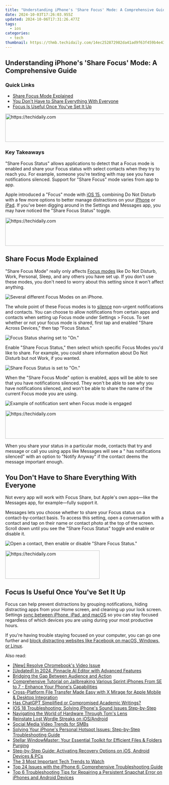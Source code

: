 ```yaml
---
title: "Understanding iPhone's 'Share Focus' Mode: A Comprehensive Guide"
date: 2024-10-03T17:26:03.955Z
updated: 2024-10-06T17:31:26.477Z
tags:
  - ios
categories:
  - tech
thumbnail: https://thmb.techidaily.com/14ec252872982da41ad9f63f459b4e43e487f639283132cbb2c57561289fd670.jpg
---
```


## Understanding iPhone's 'Share Focus' Mode: A Comprehensive Guide

### Quick Links

* [Share Focus Mode Explained](https://screen-mirroring-recording.techidaily.com/new-2024-approved-integrating-real-time-collaboration-slack-and-filmoras-meeting-guide/)
* [You Don't Have to Share Everything With Everyone](https://phone-solutions.techidaily.com/in-2024-is-pgsharp-legal-when-you-are-playing-pokemon-on-realme-c51-drfone-by-drfone-virtual-android/)
* [Focus Is Useful Once You've Set It Up](https://tech-recovery.techidaily.com/resolving-the-msvbvm50dll-file-missingnot-detected-issue-a-comprehensive-guide/)

<!-- affiliate ads begin -->
<a href="https://appsumo.8odi.net/c/5597632/2037475/7443" target="_top" id="2037475">
  <img src="//a.impactradius-go.com/display-ad/7443-2037475" border="0" alt="https://techidaily.com" width="728" height="90"/>
</a>
<img height="0" width="0" src="https://appsumo.8odi.net/i/5597632/2037475/7443" style="position:absolute;visibility:hidden;" border="0" />
<!-- affiliate ads end -->

### Key Takeaways

 "Share Focus Status" allows applications to detect that a Focus mode is enabled and share your Focus status with select contacts when they try to reach you. For example, someone you're texting with may see you have notifications silenced. Support for "Share Focus" mode varies from app to app.

 Apple introduced a "Focus" mode with [iOS 15](https://screen-mirroring-recording.techidaily.com/new-2024-approved-elite-5-emulators-transforming-old-ps1-games-on-pcs/), combining Do Not Disturb with a few more options to better manage distractions on your [iPhone](https://vimeo-videos.techidaily.com/in-2024-quick-vimeo-transformation-tips-easy-to-create-gifs/) or [iPad](https://screen-sharing-recording.techidaily.com/updated-in-2024-capturing-screen-content-on-huawei-mate-10-20-and-p-series-phones-via-built-in-recorders/). If you've been digging around in the Settings and Messages app, you may have noticed the "Share Focus Status" toggle.

<!-- affiliate ads begin -->
<a href="https://appsumo.8odi.net/c/5597632/2123733/7443" target="_top" id="2123733">
  <img src="//a.impactradius-go.com/display-ad/7443-2123733" border="0" alt="https://techidaily.com" width="728" height="90"/>
</a>
<img height="0" width="0" src="https://appsumo.8odi.net/i/5597632/2123733/7443" style="position:absolute;visibility:hidden;" border="0" />
<!-- affiliate ads end -->

##  Share Focus Mode Explained

 "Share Focus Mode" really only affects [Focus modes](https://youtube-data.techidaily.com/24-stay-ahead-with-innovation-integrating-youtube-into-your-educational-approach/) like Do Not Disturb, Work, Personal, Sleep, and any others you have set up. If you don't use these modes, you don't need to worry about this setting since it won't affect anything.

![Several different Focus Modes on an iPhone.](https://static1.howtogeekimages.com/wordpress/wp-content/uploads/2023/12/1-focus-mode.png) 

 The whole point of these Focus modes is to [silence](https://facebook-clips.techidaily.com/new-2024-approved-the-art-of-crafting-persuasive-video-covers-for-social-media-platforms/) non-urgent notifications and contacts. You can choose to allow notifications from certain apps and contacts when setting up Focus mode under Settings > Focus. To set whether or not your focus mode is shared, first tap and enabled "Share Across Devices," then tap "Focus Status."

![Focus Status sharing set to "On."](https://static1.howtogeekimages.com/wordpress/wp-content/uploads/2023/12/2-enable-share-across-devices.png) 

 Enable "Share Focus Status," then select which specific Focus Modes you'd like to share. For example, you could share information about Do Not Disturb but not Work, if you wanted.

![Share Focus Status is set to "On."](https://static1.howtogeekimages.com/wordpress/wp-content/uploads/2023/12/3-share-focus-status.png) 

 When the "Share Focus Mode" option is enabled, apps will be able to see that you have notifications silenced. They won't be able to see why you have notifications silenced, and won't be able to share the name of the current Focus mode you are using.

![Example of notification sent when Focus mode is engaged](https://static1.howtogeekimages.com/wordpress/wp-content/uploads/2022/05/example_share.jpg) 

<!-- affiliate ads begin -->
<a href="https://aligracehair.sjv.io/c/5597632/1975841/19272" target="_top" id="1975841">
  <img src="//a.impactradius-go.com/display-ad/19272-1975841" border="0" alt="https://techidaily.com" width="728" height="90"/>
</a>
<img height="0" width="0" src="https://aligracehair.sjv.io/i/5597632/1975841/19272" style="position:absolute;visibility:hidden;" border="0" />
<!-- affiliate ads end -->

 When you share your status in a particular mode, contacts that try and message or call you using apps like Messages will see a "<Name> has notifications silenced" with an option to "Notify Anyway" if the contact deems the message important enough.

##  You Don't Have to Share Everything With Everyone

 Not every app will work with Focus Share, but Apple's own apps—like the Messages app, for example—fully support it.

 Messages lets you choose whether to share your Focus status on a contact-by-contact basis. To access this setting, open a conversation with a contact and tap on their name or contact photo at the top of the screen. Scroll down until you see the "Share Focus Status" toggle and enable or disable it.

![Open a contact, then enable or disable "Share Focus Status."](https://static1.howtogeekimages.com/wordpress/wp-content/uploads/2023/12/4-share-focus-status-on-a-contact-by-contct-basis.png) 

<!-- affiliate ads begin -->
<a href="https://aligracehair.sjv.io/c/5597632/2012415/19272" target="_top" id="2012415">
  <img src="//a.impactradius-go.com/display-ad/19272-2012415" border="0" alt="https://techidaily.com" width="300" height="90"/>
</a>
<img height="0" width="0" src="https://aligracehair.sjv.io/i/5597632/2012415/19272" style="position:absolute;visibility:hidden;" border="0" />
<!-- affiliate ads end -->

##  Focus Is Useful Once You've Set It Up

 Focus can help prevent distractions by grouping notifications, hiding distracting apps from your Home screen, and cleaning up your lock screen. Settings [sync between iPhone, iPad, and macOS](https://android-frp.techidaily.com/a-step-by-step-guide-on-using-adb-and-fastboot-to-remove-frp-lock-from-your-motorola-moto-g34-5g-by-drfone-android/) so you can stay focused regardless of which devices you are using during your most productive hours.

 If you're having trouble staying focused on your computer, you can go one further and [block distracting websites like Facebook on macOS, Windows, or Linux](https://some-approaches.techidaily.com/updated-the-alliance-formula-youtube-partnerships-with-brands/).

<ins class="adsbygoogle"
     style="display:block"
     data-ad-format="autorelaxed"
     data-ad-client="ca-pub-7571918770474297"
     data-ad-slot="1223367746"></ins>

<ins class="adsbygoogle"
     style="display:block"
     data-ad-client="ca-pub-7571918770474297"
     data-ad-slot="8358498916"
     data-ad-format="auto"
     data-full-width-responsive="true"></ins>

<span class="atpl-alsoreadstyle">Also read:</span>
<div><ul>
<li><a href="https://twitter-videos.techidaily.com/new-resolve-chromebooks-video-issue/"><u>[New] Resolve Chromebook's Video Issue</u></a></li>
<li><a href="https://fox-friendly.techidaily.com/updated-in-2024-pinnacle-ai-editor-with-advanced-features/"><u>[Updated] In 2024, Pinnacle AI Editor with Advanced Features</u></a></li>
<li><a href="https://extra-hints.techidaily.com/bridging-the-gap-between-audience-and-action/"><u>Bridging the Gap Between Audience and Action</u></a></li>
<li><a href="https://os-tips.techidaily.com/1723620255487-comprehensive-tutorial-on-jailbreaking-various-sprint-iphones-from-se-to-7-enhance-your-phones-capabilities/"><u>Comprehensive Tutorial on Jailbreaking Various Sprint iPhones From SE to 7 - Enhance Your Phone's Capabilities</u></a></li>
<li><a href="https://os-tips.techidaily.com/cross-platform-file-transfer-made-easy-with-x-mirage-for-apple-mobile-and-desktop-integration/"><u>Cross-Platform File Transfer Made Easy with X Mirage for Apple Mobile & Desktop Integration</u></a></li>
<li><a href="https://tech-haven.techidaily.com/has-chatgpt-simplified-or-compromised-academic-writings/"><u>Has ChatGPT Simplified or Compromised Academic Writings?</u></a></li>
<li><a href="https://os-tips.techidaily.com/ios-18-troubleshooting-solving-iphones-sound-issues-step-by-step/"><u>IOS 18 Troubleshooting: Solving iPhone's Sound Issues Step-by-Step</u></a></li>
<li><a href="https://easy-unlock-android.techidaily.com/navigating-the-world-of-hardware-through-toms-lens/"><u>Navigating the World of Hardware Through Tom's Lens</u></a></li>
<li><a href="https://games-able.techidaily.com/reinstate-lost-wordle-streaks-on-iosandroid/"><u>Reinstate Lost Wordle Streaks on iOS/Android</u></a></li>
<li><a href="https://youtube-videos.techidaily.com/social-media-video-trends-for-smbs/"><u>Social Media Video Trends for SMBs</u></a></li>
<li><a href="https://os-tips.techidaily.com/solving-your-iphones-personal-hotspot-issues-step-by-step-troubleshooting-guide/"><u>Solving Your iPhone's Personal Hotspot Issues: Step-by-Step Troubleshooting Guide</u></a></li>
<li><a href="https://data-safeguard.techidaily.com/stellar-windowmaster-your-essential-toolkit-for-efficient-files-and-folders-purging/"><u>Stellar WindowMaster: Your Essential Toolkit for Efficient Files & Folders Purging</u></a></li>
<li><a href="https://os-tips.techidaily.com/step-by-step-guide-activating-recovery-options-on-ios-android-devices-and-pcs/"><u>Step-by-Step Guide: Activating Recovery Options on iOS, Android Devices & PCs</u></a></li>
<li><a href="https://technical-tips.techidaily.com/the-3-most-important-tech-trends-to-watch/"><u>The 3 Most Important Tech Trends to Watch</u></a></li>
<li><a href="https://os-tips.techidaily.com/top-24-issues-with-the-iphone-6-comprehensive-troubleshooting-guide/"><u>Top 24 Issues with the iPhone 6: Comprehensive Troubleshooting Guide</u></a></li>
<li><a href="https://os-tips.techidaily.com/top-6-troubleshooting-tips-for-repairing-a-persistent-snapchat-error-on-iphones-and-android-devices/"><u>Top 6 Troubleshooting Tips for Repairing a Persistent Snapchat Error on iPhones and Android Devices</u></a></li>
</ul></div>

